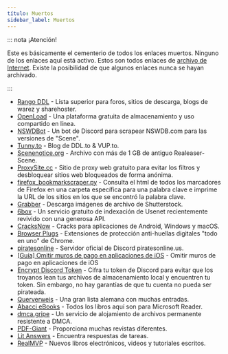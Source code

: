 ```yaml
---
título: Muertos
sidebar_label: Muertos
---
```


::: nota ¡Atención!

Este es básicamente el cementerio de todos los enlaces muertos. Ninguno de los enlaces aquí está activo. Estos son todos enlaces de [archivo de Internet](https://archive.org/). Existe la posibilidad de que algunos enlaces nunca se hayan archivado.

:::

- [Rango DDL](https://web.archive.org/web/*/ddlrank.com) - Lista superior para foros, sitios de descarga, blogs de warez y sharehoster.
- [OpenLoad](https://web.archive.org/web/*/openload.co/) - Una plataforma gratuita de almacenamiento y uso compartido en línea.
- [NSWDBot](https://web.archive.org/web/*/github.com/HunterKing/NSWDBot) - Un bot de Discord para scrapear NSWDB.com para las versiones de "Scene".
- [Tunny.to](https://web.archive.org/web/*/tunny.to) - Blog de DDL.to & VUP.to.
- [Scenenotice.org](https://web.archive.org/web/*/scenenotice.org) - Archivo con más de 1 GB de antiguo Realeaser-Scene.
- [ProxySite.cc](https://web.archive.org/web/*/proxysite.cc/) - Sitio de proxy web gratuito para evitar los filtros y desbloquear sitios web bloqueados de forma anónima.
- [firefox_bookmarkscraper.py](https://web.archive.org/web/*/github.com/ZeroOne010101/firefox_bookmarkscraper.py) - Consulta el html de todos los marcadores de Firefox en una carpeta específica para una palabra clave e imprime la URL de los sitios en los que se encontró la palabra clave.
- [Grabber](https://web.archive.org/web/*/grabber.co.in/) - Descarga imágenes de archivo de Shutterstock.
- [6box](https://web.archive.org/web/*/6box.me/) - Un servicio gratuito de indexación de Usenet recientemente revivido con una generosa API.
- [CracksNow](https://web.archive.org/web/*/cracksnow.com/) - Cracks para aplicaciones de Android, Windows y macOS.
- [Browser Plugs](https://web.archive.org/web/*/browserplugs.com/) - Extensiones de protección anti-huellas digitales "todo en uno" de Chrome.
- [piratesonline](https://web.archive.org/web/*/discord.me/piratesonline) - Servidor oficial de Discord piratesonline.us.
- [[Guía] Omitir muros de pago en aplicaciones de iOS](https://web.archive.org/web/*/zero-day.io/bypassing-paywalls-on-ios-apps/) - Omitir muros de pago en aplicaciones de iOS
- [Encrypt Discord Token](https://web.archive.org/web/*/greasyfork.org/en/scripts/370576-encrypt-discord-token) - Cifra tu token de Discord para evitar que los troyanos lean tus archivos de almacenamiento local y encuentren tu token. Sin embargo, no hay garantías de que tu cuenta no pueda ser pirateada.
- [Querverweis](https://web.archive.org/web/*/querverweis.net) - Una gran lista alemana con muchas entradas.
- [Abacci eBooks](https://web.archive.org/web/*/abacci.com/msreader/default.aspx) - Todos los libros aquí son para Microsoft Reader.
- [dmca.gripe](https://web.archive.org/web/*/dmca.gripe/) - Un servicio de alojamiento de archivos permanente resistente a DMCA.
- [PDF-Giant](https://web.archive.org/web/*/pdf-giant.com/) - Proporciona muchas revistas diferentes.
- [Lit Answers](https://web.archive.org/web/*/litanswers.org/) - Encuentra respuestas de tareas.
- [RealMVP](https://web.archive.org/web/*/realmvp.org/) - Nuevos libros electrónicos, videos y tutoriales escritos.
